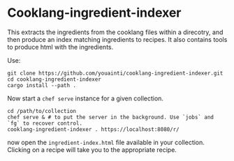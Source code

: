# Cooklang-ingredient-indexer

This extracts the ingredients from the cooklang files within a direcotry,
and then produce an index matching ingredients to recipes.
It also contains tools to produce html with the ingredients.

Use:

```
git clone https://github.com/youainti/cooklang-ingredient-indexer.git
cd cooklang-ingredient-indexer
cargo install --path .
```

Now start a `chef serve` instance for a given collection.
```
cd /path/to/collection
chef serve & # to put the server in the background. Use `jobs` and `fg` to recover control.
cooklang-ingredient-indexer . https://localhost:8080/r/
```
now open the `ingredient-index.html` file available in your collection.
Clicking on a recipe will take you to the appropriate recipe.
